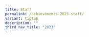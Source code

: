 ```yaml
---
title: Staff
permalink: /achievements-2023-staff/
variant: tiptap
description: ""
third_nav_title: "2023"
---
```

